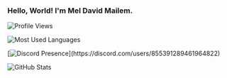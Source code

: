 ### Hello, World! I'm Mel David Mailem.
![Profile Views](https://komarev.com/ghpvc/?username=meruuuuooo&label=Profile%20views&color=0e75b6&style=flat) <br>

<img alt="Most Used Languages" src="https://github-readme-stats.vercel.app/api/top-langs?username=meruuuuooo&show_icons=true&locale=en&layout=compact&theme=github_dark" /> 

[![Discord Presence](https://lanyard-profile-readme.vercel.app/api/855391289461964822?theme=dark&animated=true&hideDiscrim=true&borderRadius=5px&idleMessage=Probably%20doing%20something%20else...)](https://discord.com/users/855391289461964822)

<img alt="GitHub Stats" src="https://github-readme-stats.vercel.app/api?username=meruuuuooo&show_icons=true&locale=en&theme=github_dark" /> 









